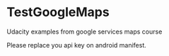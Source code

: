 # TestGoogleMaps
Udacity examples from google services maps course

Please replace you api key on android manifest.
